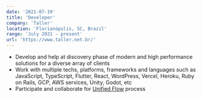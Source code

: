 ```yaml
---
date: '2021-07-19'
title: 'Developer'
company: 'Taller'
location: 'Florianópolis, SC, Brazil'
range: 'July 2021 - present'
url: 'https://www.taller.net.br/'
---
```


- Develop and help at discovery phase of modern and high performance solutions for a diverse array of clients
- Work with multiple techs, platforms, frameworks and languages such as JavaScript, TypeScript, Flutter, React, WordPress, Vercel, Heroku, Ruby on Rails, GCP, AWS services, Unity, Godot, etc
- Participate and collaborate for [Unified Flow](https://blog.taller.net.br/category/fluxo-unificado/) process
